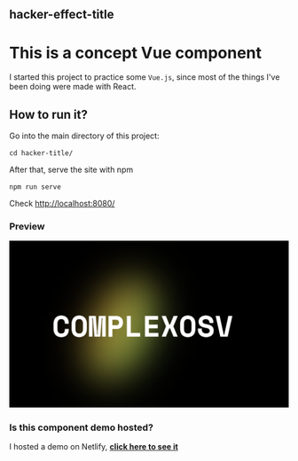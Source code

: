 ## hacker-effect-title

# This is a concept Vue component

I started this project to practice some `Vue.js`, since most of the things I've been doing were made with React. 


## How to run it?
Go into the main directory of this project:
```
cd hacker-title/
```

After that, serve the site with npm

```
npm run serve
```

Check [http://localhost:8080/](http://localhost:8080/)


### Preview
![](preview-concept.png)

### Is this component demo hosted?

I hosted a demo on Netlify, **[click here to see it]()**

